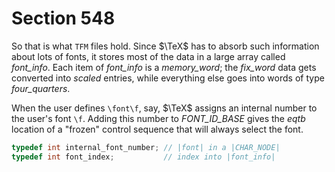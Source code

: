 # Section 548

So that is what `TFM` files hold.
Since $\TeX$ has to absorb such information about lots of fonts, it stores most of the data in a large array called *font_info*.
Each item of *font_info* is a *memory_word*; the *fix_word* data gets converted into *scaled* entries, while everything else goes into words of type *four_quarters*.

When the user defines `\font\f`, say, $\TeX$ assigns an internal number to the user's font&nbsp;`\f`.
Adding this number to *FONT_ID_BASE* gives the *eqtb* location of a "frozen" control sequence that will always select the font.

```c << Types in the outer block >>+=
typedef int internal_font_number; // |font| in a |CHAR_NODE|
typedef int font_index;           // index into |font_info|
```
